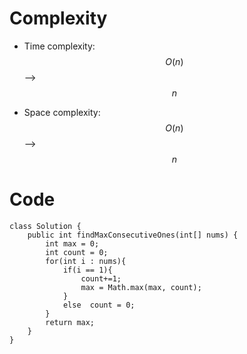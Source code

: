 

# Complexity
- Time complexity:
 $$O(n)$$ --> $$n$$

- Space complexity:
$$O(n)$$ --> $$n$$

# Code
```
class Solution {
    public int findMaxConsecutiveOnes(int[] nums) {
        int max = 0;
        int count = 0;
        for(int i : nums){
            if(i == 1){
                count+=1;
                max = Math.max(max, count);
            }
            else  count = 0;
        }
        return max;
    }
}
```